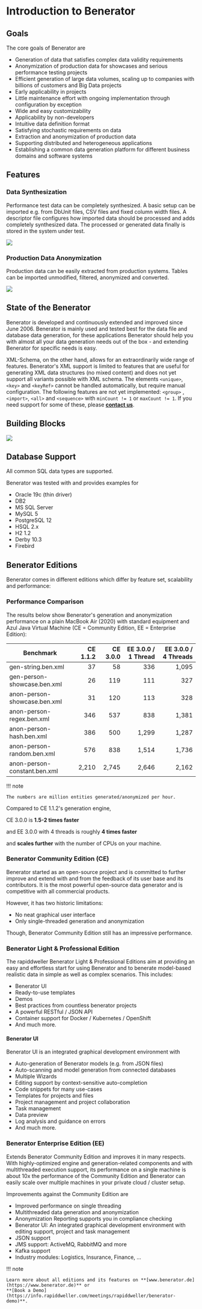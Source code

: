 # Introduction to Benerator

## Goals

The core goals of Benerator are

- Generation of data that satisfies complex data validity requirements
- Anonymization of production data for showcases and serious performance testing projects
- Efficient generation of large data volumes, scaling up to companies with billions of customers and Big Data projects
- Early applicability in projects
- Little maintenance effort with ongoing implementation through configuration by exception
- Wide and easy customizability
- Applicability by non-developers
- Intuitive data definition format
- Satisfying stochastic requirements on data
- Extraction and anonymization of production data
- Supporting distributed and heterogeneous applications
- Establishing a common data generation platform for different business domains and software systems

## Features

### Data Synthesization

Performance test data can be completely synthesized. A basic setup can be imported e.g. from DbUnit files, CSV files and fixed column width files. A
descriptor file configures how imported data should be processed and adds completely synthesized data. The processed or generated data finally is
stored in the system under test.

![](assets/grafik1.png)

### Production Data Anonymization

Production data can be easily extracted from production systems. Tables can be imported unmodified, filtered, anonymized and converted.

![](assets/grafik2.png)

## State of the Benerator

Benerator is developed and continuously extended and improved since June 2006\. Benerator is mainly used and tested best for the data file and database
data generation, for these applications Benerator should help you with almost all your data generation needs out of the box - and extending Benerator
for specific needs is easy.

XML-Schema, on the other hand, allows for an extraordinarily wide range of features. Benerator's XML support is limited to features that are useful
for generating XML data structures (no mixed content) and does not yet support all variants possible with XML schema. The elements `<unique>`, `<key>`
and `<keyRef>` cannot be handled automatically, but require manual configuration. The following features are not yet implemented: `<group>`
, `<import>`, `<all>` and `<sequence>` with `minCount != 1` or `maxCount != 1`. 
If you need support for some of these, please **[contact us](mailto:team@rapiddweller.com)**.

## Building Blocks

![](assets/grafik3.png)

## Database Support

All common SQL data types are supported.

Benerator was tested with and provides examples for

- Oracle 19c (thin driver)
- DB2
- MS SQL Server
- MySQL 5
- PostgreSQL 12
- HSQL 2.x
- H2 1.2
- Derby 10.3
- Firebird


## Benerator Editions

Benerator comes in different editions which differ by feature set, scalability and performance:

### Performance Comparison
The results below show Benerator's generation and anonymization performance on a plain 
MacBook Air (2020) with standard equipment and Azul Java Virtual Machine 
(CE = Community Edition, EE = Enterprise Edition):

| Benchmark | CE 1.1.2 | CE 3.0.0 | EE 3.0.0 / 1 Thread | EE 3.0.0 / 4 Threads | 
| --- | ---: | ---: | ---: | ---: |
| gen-string.ben.xml           |    37 |    58 |   336 | 1,095 |
| gen-person-showcase.ben.xml  |    26 |   119 |   111 |   327 |
| anon-person-showcase.ben.xml |    31 |   120 |   113 |   328 |
| anon-person-regex.ben.xml    |   346 |   537 |   838 | 1,381 |
| anon-person-hash.ben.xml     |   386 |   500 | 1,299 | 1,287 |
| anon-person-random.ben.xml   |   576 |   838 | 1,514 | 1,736 |
| anon-person-constant.ben.xml | 2,210 | 2,745 | 2,646 | 2,162 |

!!! note

    The numbers are million entities generated/anonymized per hour.

Compared to CE 1.1.2's generation engine,

CE 3.0.0 is **1.5-2 times faster** 

and EE 3.0.0 with 4 threads is roughly **4 times faster** 

and **scales further** with the number of CPUs on your machine.


### Benerator Community Edition (CE)

Benerator started as an open-source project and is committed to further improve and extend
with and from the feedback of its user base and its contributors.
It is the most powerful open-source data generator and is competitive with all commercial
products.

However, it has two historic limitations:

- No neat graphical user interface
- Only single-threaded generation and anonymization

Though, Benerator Community Edition still has an impressive performance.

### Benerator Light & Professional Edition

The rapiddweller Benerator Light & Professional Editions aim at providing an easy and effortless 
start for using Benerator and to benerate model-based realistic data in simple as well as complex scenarios. This includes:

- Benerator UI
- Ready-to-use templates
- Demos
- Best practices from countless benerator projects 
- A powerful RESTful / JSON API
- Container support for Docker / Kubernetes / OpenShift
- And much more.

#### Benerator UI

Benerator UI is an integrated graphical development environment with 

- Auto-generation of Benerator models (e.g. from JSON files)
- Auto-scanning and model generation from connected databases
- Multiple Wizards
- Editing support by context-sensitive auto-completion
- Code snippets for many use-cases
- Templates for projects and files
- Project management and project collaboration 
- Task management
- Data preview
- Log analysis and guidance on errors
- And much more.


### Benerator Enterprise Edition (EE)

Extends Benerator Community Edition and improves it in many respects. 
With highly-optimized engine and generation-related components 
and with multithreaded execution support, its performance on a single
machine is about 10x the performance of the Community Edition 
and Benerator can easily scale over multiple machines in your private cloud / cluster setup.

Improvements against the Community Edition are

- Improved performance on single threading
- Multithreaded data generation and anonymization
- Anonymization Reporting supports you in compliance checking
- Benerator UI: An integrated graphical development environment with editing support, project and task management
- JSON support
- JMS support: ActiveMQ, RabbitMQ and more
- Kafka support
- Industry modules: Logistics, Insurance, Finance, ...

!!! note

    Learn more about all editions and its features on **[www.benerator.de](https://www.benerator.de)** or 
    **[Book a Demo](https://info.rapiddweller.com/meetings/rapiddweller/benerator-demo)**.